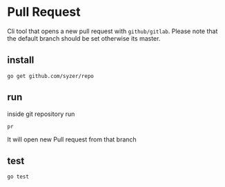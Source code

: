 # Pull Request

Cli tool that opens a new pull request with `github/gitlab`.
Please note that the default branch should be set otherwise its master.


## install
```
go get github.com/syzer/repo
```

## run

inside git repository run

```
pr
```
It will open new Pull request from that branch

## test

```
go test
```

